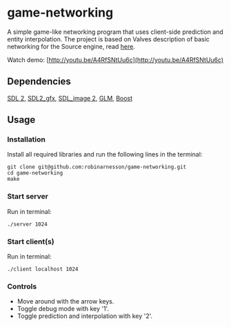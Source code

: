 # game-networking

A simple game-like networking program that uses client-side prediction and entity interpolation. The project is based on Valves description of basic networking for the Source engine, read [here](https://developer.valvesoftware.com/wiki/Source_Multiplayer_Networking).

Watch demo:
[http://youtu.be/A4RfSNtUu6c](http://youtu.be/A4RfSNtUu6c)

## Dependencies
[SDL 2](https://www.libsdl.org/download-2.0.php), [SDL2_gfx](http://cms.ferzkopp.net/index.php/software/13-sdl-gfx), [SDL\_image 2](https://www.libsdl.org/projects/SDL_image/), [GLM](http://glm.g-truc.net/0.9.6/index.html), [Boost](http://www.boost.org/)

## Usage
### Installation
Install all required libraries and run the following lines in the terminal:
```
git clone git@github.com:robinarnesson/game-networking.git
cd game-networking
make
```
### Start server
Run in terminal:
```
./server 1024
```
### Start client(s)
Run in terminal:
```
./client localhost 1024
```
### Controls
* Move around with the arrow keys.
* Toggle debug mode with key '1'.
* Toggle prediction and interpolation with key '2'.
